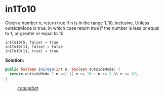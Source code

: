 # in1To10

Given a number n, return true if n is in the range 1..10, inclusive. Unless outsideMode is true, in which case return true if the number is less or equal to 1, or greater or equal to 10.

```
in1To10(5, false) → true
in1To10(11, false) → false
in1To10(11, true) → true
```

**Solution:**

```java
public boolean in1To10(int n, boolean outsideMode) {
  return outsideMode ? n <=1 || n >= 10 : n >= 1 && n <= 10;
}
```

> _[codingbat](http://codingbat.com/prob/p137365)_
